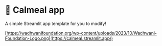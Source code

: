 # 🎈 Calmeal app

A simple Streamlit app template for you to modify!

[https://wadhwanifoundation.org/wp-content/uploads/2023/10/Wadhwani-Foundation-Logo.png](https://calmeal.streamlit.app/)

